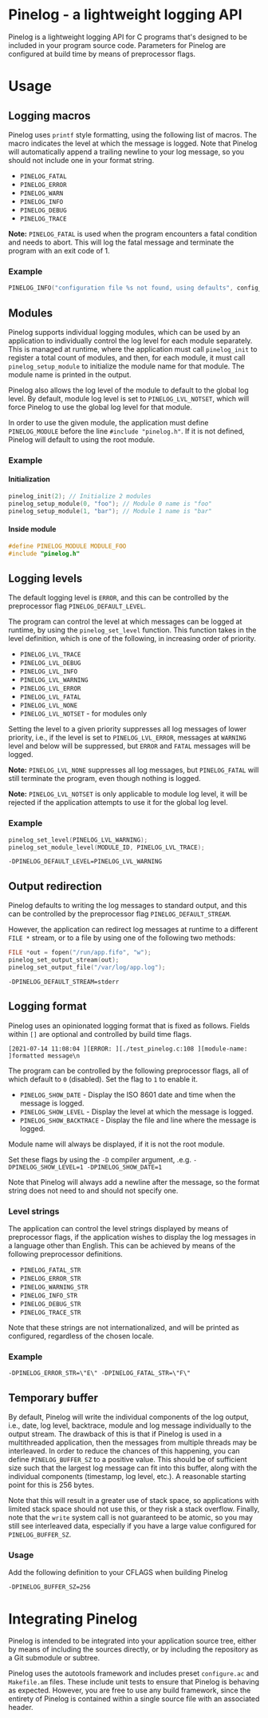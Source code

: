 Pinelog - a lightweight logging API
===================================

Pinelog is a lightweight logging API for C programs that's designed to be
included in your program source code. Parameters for Pinelog are configured at
build time by means of preprocessor flags.

# Usage
## Logging macros

Pinelog uses `printf` style formatting, using the following list of macros. The
macro indicates the level at which the message is logged. Note that Pinelog will
automatically append a trailing newline to your log message, so you should not
include one in your format string.

* `PINELOG_FATAL`
* `PINELOG_ERROR`
* `PINELOG_WARN`
* `PINELOG_INFO`
* `PINELOG_DEBUG`
* `PINELOG_TRACE`

**Note:** `PINELOG_FATAL` is used when the program encounters a fatal condition
and needs to abort. This will log the fatal message and terminate the program
with an exit code of 1.

### Example

```C
PINELOG_INFO("configuration file %s not found, using defaults", config_file);
```

## Modules

Pinelog supports individual logging modules, which can be used by an application
to individually control the log level for each module separately. This is
managed at runtime, where the application must call `pinelog_init` to register a
total count of modules, and then, for each module, it must call
`pinelog_setup_module` to initialize the module name for that module. The module
name is printed in the output.

Pinelog also allows the log level of the module to default to the global log
level. By default, module log level is set to `PINELOG_LVL_NOTSET`, which will
force Pinelog to use the global log level for that module.

In order to use the given module, the application must define `PINELOG_MODULE`
before the line `#include "pinelog.h"`. If it is not defined, Pinelog will
default to using the root module.

### Example

#### Initialization

```C
pinelog_init(2); // Initialize 2 modules
pinelog_setup_module(0, "foo"); // Module 0 name is "foo"
pinelog_setup_module(1, "bar"); // Module 1 name is "bar"
```

#### Inside module

```C
#define PINELOG_MODULE MODULE_FOO
#include "pinelog.h"
```

## Logging levels

The default logging level is `ERROR`, and this can be controlled by the
preprocessor flag `PINELOG_DEFAULT_LEVEL`.

The program can control the level at which messages can be logged at runtime,
by using the `pinelog_set_level` function. This function takes in the level
definition, which is one of the following, in increasing order of priority.

* `PINELOG_LVL_TRACE`
* `PINELOG_LVL_DEBUG`
* `PINELOG_LVL_INFO`
* `PINELOG_LVL_WARNING`
* `PINELOG_LVL_ERROR`
* `PINELOG_LVL_FATAL`
* `PINELOG_LVL_NONE`
* `PINELOG_LVL_NOTSET` - for modules only

Setting the level to a given priority suppresses all log messages of lower
priority, i.e., if the level is set to `PINELOG_LVL_ERROR`, messages at
`WARNING` level and below will be suppressed, but `ERROR` and `FATAL` messages
will be logged.

**Note:** `PINELOG_LVL_NONE` suppresses all log messages, but `PINELOG_FATAL`
will still terminate the program, even though nothing is logged.

**Note:** `PINELOG_LVL_NOTSET` is only applicable to module log level, it will
be rejected if the application attempts to use it for the global log level.

### Example

```C
pinelog_set_level(PINELOG_LVL_WARNING);
pinelog_set_module_level(MODULE_ID, PINELOG_LVL_TRACE);
```

```
-DPINELOG_DEFAULT_LEVEL=PINELOG_LVL_WARNING
```

## Output redirection

Pinelog defaults to writing the log messages to standard output, and this can
be controlled by the preprocessor flag `PINELOG_DEFAULT_STREAM`.

However, the application can redirect log messages at runtime to a different
`FILE *` stream, or to a file by using one of the following two methods:

```C
FILE *out = fopen("/run/app.fifo", "w");
pinelog_set_output_stream(out);
pinelog_set_output_file("/var/log/app.log");
```

```
-DPINELOG_DEFAULT_STREAM=stderr
```

## Logging format

Pinelog uses an opinionated logging format that is fixed as follows. Fields
within `[]` are optional and controlled by build time flags.

    [2021-07-14 11:08:04 ][ERROR: ][./test_pinelog.c:108 ][module-name: ]formatted message\n

The program can be controlled by the following preprocessor flags, all of which
default to `0` (disabled). Set the flag to `1` to enable it.

* `PINELOG_SHOW_DATE` - Display the ISO 8601 date and time when the message is
  logged.
* `PINELOG_SHOW_LEVEL` - Display the level at which the message is logged.
* `PINELOG_SHOW_BACKTRACE` - Display the file and line where the message is
  logged.

Module name will always be displayed, if it is not the root module.

Set these flags by using the `-D` compiler argument, .e.g.
`-DPINELOG_SHOW_LEVEL=1 -DPINELOG_SHOW_DATE=1`

Note that Pinelog will always add a newline after the message, so the format
string does not need to and should not specify one.

### Level strings

The application can control the level strings displayed by means of preprocessor
flags, if the application wishes to display the log messages in a language other
than English. This can be achieved by means of the following preprocessor
definitions.

* `PINELOG_FATAL_STR`
* `PINELOG_ERROR_STR`
* `PINELOG_WARNING_STR`
* `PINELOG_INFO_STR`
* `PINELOG_DEBUG_STR`
* `PINELOG_TRACE_STR`

Note that these strings are not internationalized, and will be printed as
configured, regardless of the chosen locale.

### Example

```
-DPINELOG_ERROR_STR=\"E\" -DPINELOG_FATAL_STR=\"F\"
```

## Temporary buffer

By default, Pinelog will write the individual components of the log output,
i.e., date, log level, backtrace, module and log message individually to the
output stream. The drawback of this is that if Pinelog is used in a
multithreaded application, then the messages from multiple threads may be
interleaved. In order to reduce the chances of this happening, you can define
`PINELOG_BUFFER_SZ` to a positive value. This should be of sufficient size such
that the largest log message can fit into this buffer, along with the individual
components (timestamp, log level, etc.). A reasonable starting point for this is
256 bytes.

Note that this will result in a greater use of stack space, so applications with
limited stack space should not use this, or they risk a stack overflow. Finally,
note that the `write` system call is not guaranteed to be atomic, so you may
still see interleaved data, especially if you have a large value configured for
`PINELOG_BUFFER_SZ`.

### Usage

Add the following definition to your CFLAGS when building Pinelog

```
-DPINELOG_BUFFER_SZ=256
```

# Integrating Pinelog

Pinelog is intended to be integrated into your application source tree, either
by means of including the sources directly, or by including the repository as
a Git submodule or subtree.

Pinelog uses the autotools framework and includes preset `configure.ac` and
`Makefile.am` files. These include unit tests to ensure that Pinelog is behaving
as expected. However, you are free to use any build framework, since the
entirety of Pinelog is contained within a single source file with an associated
header.
